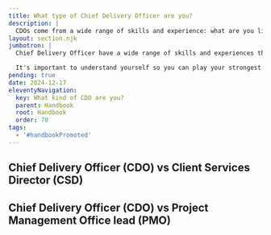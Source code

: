 ```yaml
---
title: What type of Chief Delivery Officer are you?
description: |
  CDOs come from a wide range of skills and experience: what are you like?
layout: section.njk
jumbotron: |
  Chief Delivery Officer have a wide range of skills and experiences they bring to the table. Where do you sit on that spectrum? Where are your strengths and weaknesses?

  It's important to understand yourself so you can play your strongest game, and understand the team and the support you need around you to help you and the business perform at your best.{.smaller}
pending: true
date: 2024-12-17
eleventyNavigation:
  key: What kind of CDO are you?
  parent: Handbook
  root: Handbook
  order: 70
tags:
  - '#handbookPromoted'
---
```


## Chief Delivery Officer (CDO) vs Client Services Director (CSD)

## Chief Delivery Officer (CDO) vs Project Management Office lead (PMO)
